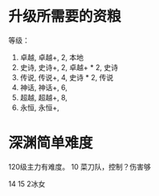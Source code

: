 


# 升级所需要的资粮
等级： 
1. 卓越, 卓越+, 2, 本地
2. 史诗, 史诗+, 2, 卓越+ * 2, 史诗
3. 传说, 传说+, 4, 史诗  * 2, 传说
4. 神话, 神话+, 6, 
5. 超越, 超越+, 8,
6. 永恒, 永恒+, 

# 深渊简单难度
120级主力有难度。
10 菜刀队，控制？伤害够

14
15 2冰女


